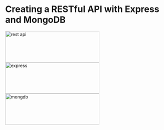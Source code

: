 <h1>Creating a RESTful API with Express and MongoDB</h1>
<img src="http://b2evolution.net/media/blogs/man/quick-uploads/p360581/restful_api.jpg?mtime=1448389737" alt="rest api" height="100" width="300"><img src="https://camo.githubusercontent.com/fc61dcbdb7a6e49d3adecc12194b24ab20dfa25b/68747470733a2f2f692e636c6f756475702e636f6d2f7a6659366c4c376546612d3330303078333030302e706e67" alt="express" height="100" width="300"><img src="https://cdn4.iconfinder.com/data/icons/logos-3/512/mongodb-2-512.png" alt="mongdb" height="100" width="300">

